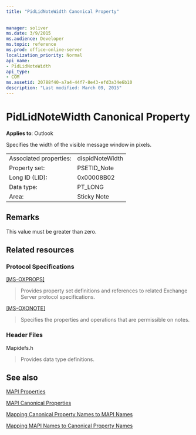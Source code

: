 ```yaml
---
title: "PidLidNoteWidth Canonical Property"
 
 
manager: soliver
ms.date: 3/9/2015
ms.audience: Developer
ms.topic: reference
ms.prod: office-online-server
localization_priority: Normal
api_name:
- PidLidNoteWidth
api_type:
- COM
ms.assetid: 20788f40-a7a4-44f7-8e43-efd3a34e6b10
description: "Last modified: March 09, 2015"
---
```


# PidLidNoteWidth Canonical Property

  
  
**Applies to**: Outlook 
  
Specifies the width of the visible message window in pixels. 
  
|||
|:-----|:-----|
|Associated properties:  <br/> |dispidNoteWidth  <br/> |
|Property set:  <br/> |PSETID_Note  <br/> |
|Long ID (LID):  <br/> |0x00008B02  <br/> |
|Data type:  <br/> |PT_LONG  <br/> |
|Area:  <br/> |Sticky Note  <br/> |
   
## Remarks

This value must be greater than zero.
  
## Related resources

### Protocol Specifications

[[MS-OXPROPS]](http://msdn.microsoft.com/library/f6ab1613-aefe-447d-a49c-18217230b148%28Office.15%29.aspx)
  
> Provides property set definitions and references to related Exchange Server protocol specifications.
    
[[MS-OXONOTE]](http://msdn.microsoft.com/library/6bf4ed7e-316c-4a3c-be27-5ec93e7ab39f%28Office.15%29.aspx)
  
> Specifies the properties and operations that are permissible on notes.
    
### Header Files

Mapidefs.h
  
> Provides data type definitions.
    
## See also



[MAPI Properties](mapi-properties.md)
  
[MAPI Canonical Properties](mapi-canonical-properties.md)
  
[Mapping Canonical Property Names to MAPI Names](mapping-canonical-property-names-to-mapi-names.md)
  
[Mapping MAPI Names to Canonical Property Names](mapping-mapi-names-to-canonical-property-names.md)

